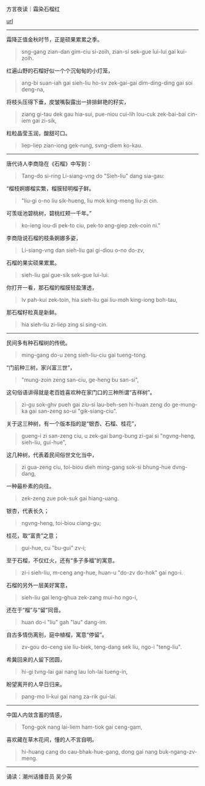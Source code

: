 方言夜读｜霜染石榴红

[url](https://chinese.cri.cn/2022/10/23/ARTILXuaA5lw4B2DyDZSdZwJ221020.shtml)

---

霜降正值金秋时节，正是硕果累累之季。

> sng-gang zian-dan gim-ciu si-zoih, zian-si sek-gue lui-lui gai kui-zoih.

红遍山野的石榴好似一个个沉甸甸的小灯笼，

> ang-bi suan-iah gai sieh-liu ho-sv zek-gai-gai dim-ding-ding gai soi deng-na,

将枝头压得下垂，皮皱嘴裂露出一排排鲜艳的籽实，

> ziang gi-tau dek gau hia-sui, pue-niou cui-lih lou-cuk zek-bai-bai cin-iem gai zi-sik,

粒粒晶莹玉润，酸甜可口。

> liep-liep zian-iong gek-rung, svng-diem ko-kau.

---

唐代诗人李商隐在《石榴》中写到：

> Tang-do si-ring Li-siang-vng do "Sieh-liu" dang sia-gau:

“榴枝婀娜榴实繁，榴膜轻明榴子鲜。

> "liu-gi o-no liu sik-hueng, liu mok king-meng liu-zi cin.

可羡瑶池碧桃树，碧桃红颊一千年。” 

> ko-ieng iou-di pek-to ciu, pek-to ang-giep zek-coin ni."

李商隐说石榴的枝条婀娜多姿，

> Li-siang-vng dan sieh-liu gai gi-diou o-no do-zv,

石榴的果实硕果累累。

> sieh-liu gai gue-sik sek-gue lui-lui.

你打开一看，那石榴的榴膜轻盈薄透，

> lv pah-kui zek-toin, hia sieh-liu gai liu-moh king-iong boh-tau,

那石榴籽粒真是新鲜。

> hia sieh-liu zi-liep zing si sing-cin.

---

民间多有种石榴树的传统。

> ming-gang do-u zeng sieh-liu-ciu gai tueng-tong.

“门前种三树，家兴富三世”，

> "mung-zoin zeng san-ciu, ge-heng bu san-si",

这句俗语讲得就是老百姓喜欢种在家门口的三种所谓“吉祥树”。

> zi-gu sok-ghv pueh gai ziu-si lau-beh-sen hi-huan zeng do ge-mung-ka gai san-zeng so-ui "gik-siang-ciu".

关于这三种树，有一个版本指的是“银杏、石榴、桂花”，

> gueng-i zi san-zeng ciu, u zek-gai bang-bung zi-gai si "ngvng-heng, sieh-liu, gui-hue",

这几种树，代表着民间俗世文化当中，

> zi gua-zeng ciu, toi-biou dieh ming-gang sok-si bhung-hue dvng-dang,

一种最朴素的向往。

> zek-zeng zue pok-suk gai hiang-uang.

银杏，代表长久；

> ngvng-heng, toi-biou ciang-gu;

桂花，取“富贵”之意；

> gui-hue, cu "bu-gui" zv-i;

至于石榴，不仅红火，还有“多子多福”的寓意。

> zi-i sieh-liu, m-ceng ang-hue, huan-u "do-zv do-hok" gai ngo-i.

石榴的另外一层美好寓意，

> sieh-liu gai leng-ghua zek-zang mui-ho ngo-i,

还在于“榴”与“留”同音。

> huan do-i "liu" gah "lau" dang-im.

自古多情伤离别，庭中植榴，寓意“停留”。

> zv-gou do-ceng sie liu-biek, teng-dang sek liu, ngo-i "teng-liu".

希冀回来的人留下团圆，

> hi-gi tvng-lai gai nang lau loh-lai tueng-in,

盼望离开的人早日归来。

> pang-mo li-kui gai nang za-rik gui-lai.

---

中国人内敛含蓄的情感，

> Tong-gok nang lai-liem ham-tiok gai ceng-gam,

喜欢藏在草木花间，懂的人不言自明。

> hi-huang cang do cau-bhak-hue-gang, dong gai nang buk-ngang-zv-meng.

---

诵读：潮州话播音员 吴少英
